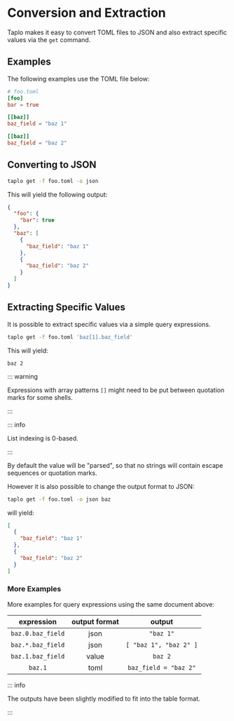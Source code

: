 # Conversion and Extraction

Taplo makes it easy to convert TOML files to JSON and also extract specific values via the `get` command.

## Examples

The following examples use the TOML file below:

```toml
# foo.toml
[foo]
bar = true

[[baz]]
baz_field = "baz 1"

[[baz]]
baz_field = "baz 2"
```

## Converting to JSON

```sh
taplo get -f foo.toml -o json
```

This will yield the following output:

```json
{
  "foo": {
    "bar": true
  },
  "baz": [
    {
      "baz_field": "baz 1"
    },
    {
      "baz_field": "baz 2"
    }
  ]
}
```

## Extracting Specific Values

It is possible to extract specific values via a simple query expressions.

```sh
taplo get -f foo.toml 'baz[1].baz_field'
```

This will yield:

```
baz 2
```

::: warning

Expressions with array patterns `[]` might need to be put between quotation marks for some shells.

:::

::: info

List indexing is 0-based.

:::

By default the value will be "parsed", so that no strings will contain escape sequences or quotation marks.

However it is also possible to change the output format to JSON:

```sh
taplo get -f foo.toml -o json baz
```

will yield:

```json
[
  {
    "baz_field": "baz 1"
  },
  {
    "baz_field": "baz 2"
  }
]
```

### More Examples

More examples for query expressions using the same document above:

|    expression     | output format |         output         |
| :---------------: | :-----------: | :--------------------: |
| `baz.0.baz_field` |     json      |       `"baz 1"`        |
| `baz.*.baz_field` |     json      | `[ "baz 1", "baz 2" ]` |
| `baz.1.baz_field` |     value     |        `baz 2`         |
|      `baz.1`      |     toml      | `baz_field = "baz 2"`  |


::: info

The outputs have been slightly modified to fit into the table format.

:::